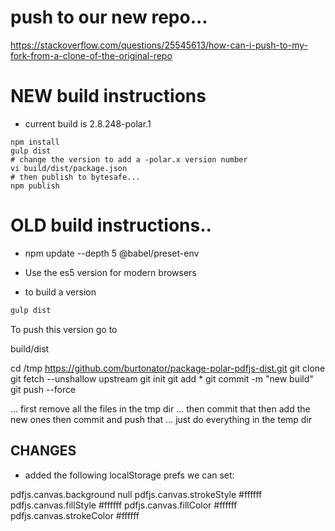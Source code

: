 # push to our new repo...

https://stackoverflow.com/questions/25545613/how-can-i-push-to-my-fork-from-a-clone-of-the-original-repo

# NEW build instructions

- current build is 2.8.248-polar.1

```
npm install
gulp dist
# change the version to add a -polar.x version number
vi build/dist/package.json
# then publish to bytesafe... 
npm publish
```

# OLD build instructions..

- npm update --depth 5 @babel/preset-env

- Use the es5 version for modern browsers
- to build a version

```bash
gulp dist
```

To push this version go to 

build/dist 


cd /tmp
https://github.com/burtonator/package-polar-pdfjs-dist.git 
git clone git fetch --unshallow upstream
git init
git add * 
git commit -m "new build"
git push --force


...  first remove all the files in the tmp dir
... then commit that
then add the new ones
then commit and push that
... just do everything in the temp dir

## CHANGES

- added the following localStorage prefs we can set:

pdfjs.canvas.background         null
pdfjs.canvas.strokeStyle        #ffffff
pdfjs.canvas.fillStyle          #ffffff
pdfjs.canvas.fillColor          #ffffff
pdfjs.canvas.strokeColor        #ffffff
